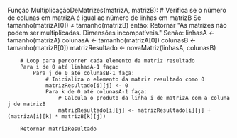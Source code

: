 Função MultiplicaçãoDeMatrizes(matrizA, matrizB):
    # Verifica se o número de colunas em matrizA é igual ao número de linhas em matrizB
    Se tamanho(matrizA[0]) ≠ tamanho(matrizB) então:
        Retornar "As matrizes não podem ser multiplicadas. Dimensões incompatíveis."
    Senão:
        linhasA <- tamanho(matrizA)
        colunasA <- tamanho(matrizA[0])
        colunasB <- tamanho(matrizB[0])
        matrizResultado <- novaMatriz(linhasA, colunasB)

        # Loop para percorrer cada elemento da matriz resultado
        Para i de 0 até linhasA-1 faça:
            Para j de 0 até colunasB-1 faça:
                # Inicializa o elemento da matriz resultado como 0
                matrizResultado[i][j] <- 0
                Para k de 0 até colunasA-1 faça:
                    # Calcula o produto da linha i de matrizA com a coluna j de matrizB
                    matrizResultado[i][j] <- matrizResultado[i][j] + (matrizA[i][k] * matrizB[k][j])

        Retornar matrizResultado
